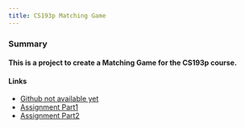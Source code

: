 ```yaml
---
title: CS193p Matching Game
---
```


### Summary

#### This is a project to create a Matching Game for the CS193p course. 

#### Links
- [Github not available yet]()
- [Assignment Part1](https://cs193p.sites.stanford.edu/sites/g/files/sbiybj16636/files/media/file/assignment_1.pdf)
- [Assignment Part2](https://cs193p.sites.stanford.edu/sites/g/files/sbiybj16636/files/media/file/Assignment%202.pdf)

